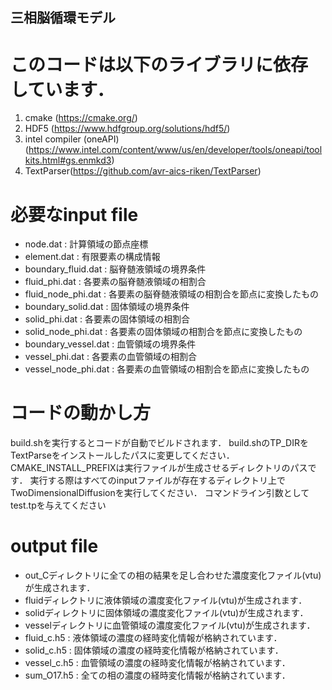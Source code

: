 ## 三相脳循環モデル

# このコードは以下のライブラリに依存しています．
1. cmake (https://cmake.org/)
2. HDF5 (https://www.hdfgroup.org/solutions/hdf5/)
3. intel compiler (oneAPI) (https://www.intel.com/content/www/us/en/developer/tools/oneapi/toolkits.html#gs.enmkd3)
4. TextParser(https://github.com/avr-aics-riken/TextParser)

# 必要なinput file
- node.dat : 計算領域の節点座標
- element.dat : 有限要素の構成情報
- boundary_fluid.dat : 脳脊髄液領域の境界条件
- fluid_phi.dat : 各要素の脳脊髄液領域の相割合
- fluid_node_phi.dat : 各要素の脳脊髄液領域の相割合を節点に変換したもの
- boundary_solid.dat : 固体領域の境界条件
- solid_phi.dat : 各要素の固体領域の相割合
- solid_node_phi.dat : 各要素の固体領域の相割合を節点に変換したもの
- boundary_vessel.dat : 血管領域の境界条件
- vessel_phi.dat : 各要素の血管領域の相割合
- vessel_node_phi.dat : 各要素の血管領域の相割合を節点に変換したもの

# コードの動かし方
build.shを実行するとコードが自動でビルドされます．
build.shのTP_DIRをTextParseをインストールしたパスに変更してください．
CMAKE_INSTALL_PREFIXは実行ファイルが生成させるディレクトリのパスです．
実行する際はすべてのinputファイルが存在するディレクトリ上でTwoDimensionalDiffusionを実行してください．
コマンドライン引数としてtest.tpを与えてください

# output file
- out_Cディレクトリに全ての相の結果を足し合わせた濃度変化ファイル(vtu)が生成されます．
- fluidディレクトリに液体領域の濃度変化ファイル(vtu)が生成されます．
- solidディレクトリに固体領域の濃度変化ファイル(vtu)が生成されます．
- vesselディレクトリに血管領域の濃度変化ファイル(vtu)が生成されます．
- fluid_c.h5 : 液体領域の濃度の経時変化情報が格納されています．
- solid_c.h5 : 固体領域の濃度の経時変化情報が格納されています．
- vessel_c.h5 : 血管領域の濃度の経時変化情報が格納されています．
- sum_O17.h5 : 全ての相の濃度の経時変化情報が格納されています．
